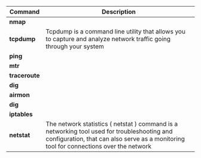 | Command     | Description |
| ----------- | ----------- |
| **nmap**       |      |
| **tcpdump**      | Tcpdump is a command line utility that allows you to capture and analyze network traffic going through your system        |
| **ping**     |          |
| **mtr**     |        |
| **traceroute**     |        |
| **dig**     |        |
| **airmon**     |        |
| **dig**     |        |
| **iptables**     |        |
| **netstat**     | The network statistics ( netstat ) command is a networking tool used for troubleshooting and configuration, that can also serve as a monitoring tool for connections over the network       |

